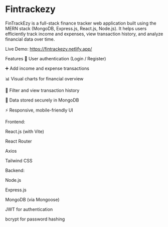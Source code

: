 # Fintrackezy
FinTrackEzy is a full-stack finance tracker web application built using the MERN stack (MongoDB, Express.js, React.js, Node.js). It helps users efficiently track income and expenses, view transaction history, and analyze financial data over time.

Live Demo: https://fintrackezy.netlify.app/

Features
🔐 User authentication (Login / Register)

➕ Add income and expense transactions

📊 Visual charts for financial overview

🧾 Filter and view transaction history

💾 Data stored securely in MongoDB

⚡ Responsive, mobile-friendly UI

Frontend:

React.js (with Vite)

React Router

Axios

Tailwind CSS

Backend:

Node.js

Express.js

MongoDB (via Mongoose)

JWT for authentication

bcrypt for password hashing
